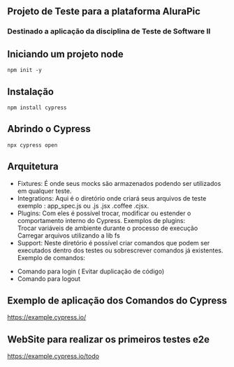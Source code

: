 ## Projeto de Teste para a plataforma AluraPic
### Destinado a aplicação da disciplina de Teste de Software II

## Iniciando um projeto node
```
npm init -y
```

## Instalação 
```
npm install cypress
```
## Abrindo o Cypress
```
npx cypress open
```
## Arquitetura

* Fixtures: É onde seus mocks são armazenados podendo ser utilizados em qualquer teste.<br/>
* Integrations: Aqui é o diretório onde criará seus arquivos de teste exemplo : app_spec.js ou .js .jsx .coffee .cjsx. <br/>
* Plugins: Com eles é possível trocar, modificar ou estender o comportamento interno do Cypress.
Exemplos de plugins: <br/>
Trocar variáveis de ambiente durante o processo de execução <br/>
Carregar arquivos utilizando a lib fs <br/>
* Support: Neste diretório é possível criar comandos que podem ser executados dentro dos testes ou sobrescrever comandos já existentes.
Exemplo de comandos:
- Comando para login ( Evitar duplicação de código)
- Comando para logout

## Exemplo de aplicação dos Comandos do Cypress

<https://example.cypress.io/>

## WebSite para realizar os primeiros testes e2e
<https://example.cypress.io/todo> 

